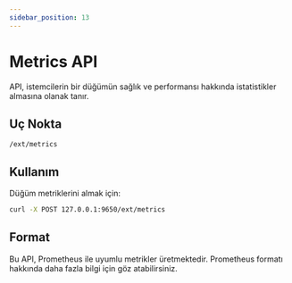```yaml
---
sidebar_position: 13
---
```


# Metrics API

API, istemcilerin bir düğümün sağlık ve performansı hakkında istatistikler almasına olanak tanır.

## Uç Nokta

```text
/ext/metrics
```

## Kullanım

Düğüm metriklerini almak için:

```sh
curl -X POST 127.0.0.1:9650/ext/metrics
```

## Format

Bu API, Prometheus ile uyumlu metrikler üretmektedir. Prometheus formatı hakkında daha fazla bilgi için  göz atabilirsiniz.